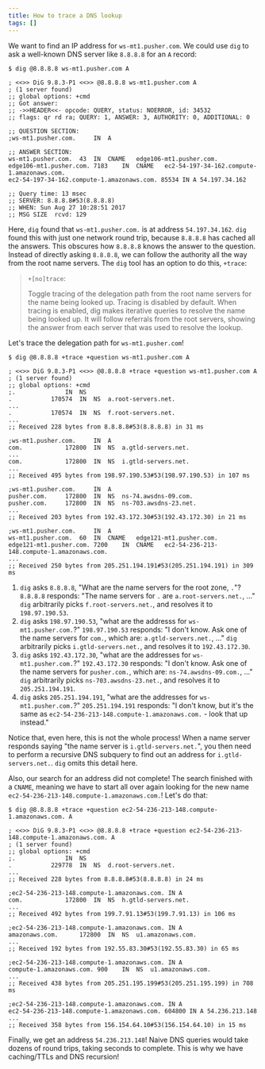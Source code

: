 ```yaml
---
title: How to trace a DNS lookup
tags: []
---
```


We want to find an IP address for `ws-mt1.pusher.com`.
We could use `dig` to ask a well-known DNS server like `8.8.8.8` for an `A` record:

```
$ dig @8.8.8.8 ws-mt1.pusher.com A

; <<>> DiG 9.8.3-P1 <<>> @8.8.8.8 ws-mt1.pusher.com A
; (1 server found)
;; global options: +cmd
;; Got answer:
;; ->>HEADER<<- opcode: QUERY, status: NOERROR, id: 34532
;; flags: qr rd ra; QUERY: 1, ANSWER: 3, AUTHORITY: 0, ADDITIONAL: 0

;; QUESTION SECTION:
;ws-mt1.pusher.com.		IN	A

;; ANSWER SECTION:
ws-mt1.pusher.com.	43	IN	CNAME	edge106-mt1.pusher.com.
edge106-mt1.pusher.com.	7183	IN	CNAME	ec2-54-197-34-162.compute-1.amazonaws.com.
ec2-54-197-34-162.compute-1.amazonaws.com. 85534 IN A 54.197.34.162

;; Query time: 13 msec
;; SERVER: 8.8.8.8#53(8.8.8.8)
;; WHEN: Sun Aug 27 10:28:51 2017
;; MSG SIZE  rcvd: 129
```

Here, `dig` found that `ws-mt1.pusher.com.` is at address `54.197.34.162`.
`dig` found this with just one network round trip,
because `8.8.8.8` has cached all the answers.
This obscures how `8.8.8.8` knows the answer to the question.
Instead of directly asking `8.8.8.8`, we can follow the authority all the way from the root name servers.
The `dig` tool has an option to do this, `+trace`:

> `+[no]trace`:
>
> Toggle tracing of the delegation path from the root name servers for the name being looked up.
> Tracing is disabled by default.
> When tracing is enabled, dig makes iterative queries to resolve the name being looked up.
> It will follow referrals from the root servers,
> showing the answer from each server that was used to resolve the lookup.

Let's trace the delegation path for `ws-mt1.pusher.com`!

```
$ dig @8.8.8.8 +trace +question ws-mt1.pusher.com A

; <<>> DiG 9.8.3-P1 <<>> @8.8.8.8 +trace +question ws-mt1.pusher.com A
; (1 server found)
;; global options: +cmd
;.				IN	NS
.			170574	IN	NS	a.root-servers.net.
...
.			170574	IN	NS	f.root-servers.net.
...
;; Received 228 bytes from 8.8.8.8#53(8.8.8.8) in 31 ms

;ws-mt1.pusher.com.		IN	A
com.			172800	IN	NS	a.gtld-servers.net.
...
com.			172800	IN	NS	i.gtld-servers.net.
...
;; Received 495 bytes from 198.97.190.53#53(198.97.190.53) in 107 ms

;ws-mt1.pusher.com.		IN	A
pusher.com.		172800	IN	NS	ns-74.awsdns-09.com.
pusher.com.		172800	IN	NS	ns-703.awsdns-23.net.
...
;; Received 203 bytes from 192.43.172.30#53(192.43.172.30) in 21 ms

;ws-mt1.pusher.com.		IN	A
ws-mt1.pusher.com.	60	IN	CNAME	edge121-mt1.pusher.com.
edge121-mt1.pusher.com.	7200	IN	CNAME	ec2-54-236-213-148.compute-1.amazonaws.com.
...
;; Received 250 bytes from 205.251.194.191#53(205.251.194.191) in 309 ms
```

1. `dig` asks `8.8.8.8`, "What are the name servers for the root zone, `.`"?
   `8.8.8.8` responds: "The name servers for `.` are `a.root-servers.net.`, ..."
   `dig` arbitrarily picks `f.root-servers.net.`,
   and resolves it to `198.97.190.53`.
1. `dig` asks `198.97.190.53`, "what are the addresss for `ws-mt1.pusher.com.`?"
   `198.97.190.53` responds: "I don't know. Ask one of the name servers for `com.`, which are: `a.gtld-servers.net.`, ..."
   `dig` arbitrarily picks `i.gtld-servers.net.`,
   and resolves it to `192.43.172.30`.
1. `dig` asks `192.43.172.30`, "what are the addresses for `ws-mt1.pusher.com.`?"
   `192.43.172.30` responds: "I don't know. Ask one of the name servers for `pusher.com.`, which are: `ns-74.awsdns-09.com.`, ..."
   `dig` arbitrarily picks `ns-703.awsdns-23.net.`,
   and resolves it to `205.251.194.191`.
1. `dig` asks `205.251.194.191`, "what are the addresses for `ws-mt1.pusher.com.`?"
   `205.251.194.191` responds: "I don't know, but it's the same as `ec2-54-236-213-148.compute-1.amazonaws.com.` - look that up instead."

Notice that, even here, this is not the whole process!
When a name server responds saying "the name server is `i.gtld-servers.net.`",
you then need to perform a recursive DNS subquery to find out an address for `i.gtld-servers.net.`.
`dig` omits this detail here.

Also, our search for an address did not complete!
The search finished with a `CNAME`,
meaning we have to start all over again looking for the new name `ec2-54-236-213-148.compute-1.amazonaws.com.`!
Let's do that:

```
$ dig @8.8.8.8 +trace +question ec2-54-236-213-148.compute-1.amazonaws.com. A

; <<>> DiG 9.8.3-P1 <<>> @8.8.8.8 +trace +question ec2-54-236-213-148.compute-1.amazonaws.com. A
; (1 server found)
;; global options: +cmd
;.				IN	NS
.			229778	IN	NS	d.root-servers.net.
...
;; Received 228 bytes from 8.8.8.8#53(8.8.8.8) in 24 ms

;ec2-54-236-213-148.compute-1.amazonaws.com. IN A
com.			172800	IN	NS	h.gtld-servers.net.
...
;; Received 492 bytes from 199.7.91.13#53(199.7.91.13) in 106 ms

;ec2-54-236-213-148.compute-1.amazonaws.com. IN A
amazonaws.com.		172800	IN	NS	u1.amazonaws.com.
...
;; Received 192 bytes from 192.55.83.30#53(192.55.83.30) in 65 ms

;ec2-54-236-213-148.compute-1.amazonaws.com. IN A
compute-1.amazonaws.com. 900	IN	NS	u1.amazonaws.com.
...
;; Received 438 bytes from 205.251.195.199#53(205.251.195.199) in 708 ms

;ec2-54-236-213-148.compute-1.amazonaws.com. IN A
ec2-54-236-213-148.compute-1.amazonaws.com. 604800 IN A	54.236.213.148
...
;; Received 358 bytes from 156.154.64.10#53(156.154.64.10) in 15 ms
```

Finally, we get an address `54.236.213.148`!
Naive DNS queries would take dozens of round trips,
taking seconds to complete.
This is why we have caching/TTLs and DNS recursion!
